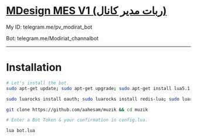 # [MDesign MES V1 (ربات مدیر کانال)](https://telegram.me/pv_modirat_bot)

My ID: telegram.me/pv_modirat_bot

Bot: telegram.me/Modiriat_channalbot




* * *

# Installation

```sh
# Let's install the bot.
sudo apt-get update; sudo apt-get upgrade; sudo apt-get install lua5.1 luarocks lua-socket lua-sec redis-server curl

sudo luarocks install oauth; sudo luarocks install redis-lua; sudo luarocks install lua-cjson; sudo luarocks install ansicolors; sudo luarocks install serpent

git clone https://github.com/aahesam/muzik && cd muzik

# Enter a Bot Token & your confirmation in config.lua.

lua bot.lua


```
